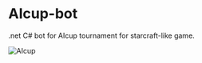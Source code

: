 # AIcup-bot
.net C# bot for AIcup tournament for starcraft-like game.

![AIcup](https://user-images.githubusercontent.com/25031402/127071183-a9deb41f-b5a6-4af0-b943-0b0bd21fc9f2.png)
